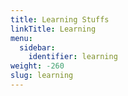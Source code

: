 ```yaml
---
title: Learning Stuffs
linkTitle: Learning
menu:
  sidebar:
    identifier: learning
weight: -260
slug: learning
---
```

